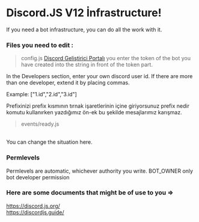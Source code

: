 # Discord.JS V12 İnfrastructure!

If you need a bot infrastructure, you can do all the work with it.


### Files you need to edit :

> config.js
[Discord Geliştirici Portalı](https://discordapp.com/developers/application) you enter the token of the bot you have created into the string in front of the token part.

In the Developers section, enter your own discord user id. If there are more than one developer, extend it by placing commas.

Example: ["1.id","2.id","3.id"]

Prefixinizi prefix kısmının tırnak işaretlerinin içine giriyorsunuz prefix nedir komutu kullanırken yazdığımız ön-ek bu şekilde mesajlarımız karışmaz.

> events/ready.js
<br>
You can change the situation here.

### Permlevels

Permlevels are automatic, whichever authority you write.
BOT_OWNER only bot developer permission

### Here are some documents that might be of use to you =>
https://discord.js.org/<br>
https://discordjs.guide/
